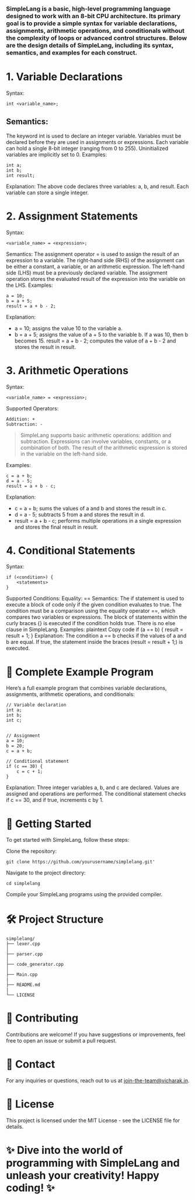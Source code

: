 ### SimpleLang is a basic, high-level programming language designed to work with an 8-bit CPU architecture. Its primary goal is to provide a simple syntax for variable declarations, assignments, arithmetic operations, and conditionals without the complexity of loops or advanced control structures. Below are the design details of SimpleLang, including its syntax, semantics, and examples for each construct.

# 1. Variable Declarations
Syntax:
```
int <variable_name>;
```
## Semantics:
The keyword int is used to declare an integer variable.
Variables must be declared before they are used in assignments or expressions.
Each variable can hold a single 8-bit integer (ranging from 0 to 255).
Uninitialized variables are implicitly set to 0.
Examples:
```
int a;
int b;
int result;
```

Explanation:
The above code declares three variables: a, b, and result. Each variable can store a single integer.
# 2. Assignment Statements
Syntax:
```
<variable_name> = <expression>;
```
Semantics:
The assignment operator = is used to assign the result of an expression to a variable.
The right-hand side (RHS) of the assignment can be either a constant, a variable, or an arithmetic expression.
The left-hand side (LHS) must be a previously declared variable.
The assignment operation stores the evaluated result of the expression into the variable on the LHS.
Examples:
```
a = 10;
b = a + 5;
result = a + b - 2;
```
Explanation:
* a = 10; assigns the value 10 to the variable a.
* b = a + 5; assigns the value of a + 5 to the variable b. If a was 10, then b becomes 15.
result = a + b - 2; computes the value of a + b - 2 and stores the result in result.

# 3. Arithmetic Operations
Syntax:
```
<variable_name> = <expression>;
```
Supported Operators:
```
Addition: +
Subtraction: -
```

>SimpleLang supports basic arithmetic operations: addition and subtraction.
Expressions can involve variables, constants, or a combination of both.
The result of the arithmetic expression is stored in the variable on the left-hand side.

Examples:
```
c = a + b;
d = a - 5;
result = a + b - c;
```
Explanation:
* c = a + b; sums the values of a and b and stores the result in c.
* d = a - 5; subtracts 5 from a and stores the result in d.
* result = a + b - c; performs multiple operations in a single expression and stores the final result in result.

# 4. Conditional Statements
Syntax:
```
if (<condition>) {
    <statements>
}
```
Supported Conditions:
Equality: ==
Semantics:
The if statement is used to execute a block of code only if the given condition evaluates to true.
The condition must be a comparison using the equality operator ==, which compares two variables or expressions.
The block of statements within the curly braces {} is executed if the condition holds true.
There is no else clause in SimpleLang.
Examples:
plaintext
Copy code
if (a == b) {
    result = result + 1;
}
Explanation:
The condition a == b checks if the values of a and b are equal. If true, the statement inside the braces (result = result + 1;) is executed.


# 📜 Complete Example Program
Here’s a full example program that combines variable declarations, assignments, arithmetic operations, and conditionals:

```
// Variable declaration
int a;
int b;
int c;


// Assignment
a = 10;
b = 20;
c = a + b;

// Conditional statement
if (c == 30) {
    c = c + 1;
}
```
Explanation:
Three integer variables a, b, and c are declared.
Values are assigned and operations are performed.
The conditional statement checks if c == 30, and if true, increments c by 1.

# 🚀 Getting Started
To get started with SimpleLang, follow these steps:

Clone the repository:
```
git clone https://github.com/yourusername/simplelang.git'
```

Navigate to the project directory:
```
cd simplelang
```
Compile your SimpleLang programs using the provided compiler.

# 🛠️ Project Structure
```
simplelang/
├── lexer.cpp
│   
├── parser.cpp
│   
├── code_generator.cpp
│   
├── Main.cpp
|
├── README.md
|
└── LICENSE
```

# 📅 Contributing
Contributions are welcome! If you have suggestions or improvements, feel free to open an issue or submit a pull request.

# 📧 Contact
For any inquiries or questions, reach out to us at join-the-team@vicharak.in.

# 🎉 License
This project is licensed under the MIT License - see the LICENSE file for details.

# ✨ Dive into the world of programming with SimpleLang and unleash your creativity! Happy coding! ✨
